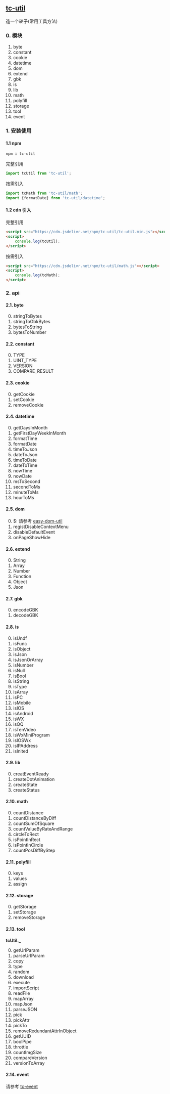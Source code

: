 ## [tc-util](https://github.com/theajack/util) 

造一个轮子(常用工具方法)

### 0. 模块

1. byte
2. constant
3. cookie
4. datetime
5. dom
6. extend
7. gbk
8. is
9. lib
10. math
11. polyfill
12. storage
13. tool
14. event

### 1. 安装使用

#### 1.1 npm

```
npm i tc-util
```

完整引用

```js
import tcUtil from 'tc-util'; 
```

按需引入

```js
import tcMath from 'tc-util/math'; 
import {formatDate} from 'tc-util/datetime';
```

#### 1.2 cdn 引入

完整引用

```html
<script src="https://cdn.jsdelivr.net/npm/tc-util/tc-util.min.js"></script>
<script>
    console.log(tcUtil);
</script>
```

按需引入

```html
<script src="https://cdn.jsdelivr.net/npm/tc-util/math.js"></script>
<script>
    console.log(tcMath);
</script>
```

### 2. api

#### 2.1. byte

0. stringToBytes
1. stringToGbkBytes
2. bytesToString
3. bytesToNumber

#### 2.2. constant

0. TYPE
1. UINT_TYPE
2. VERSION
3. COMPARE_RESULT

#### 2.3. cookie

0. getCookie
1. setCookie
2. removeCookie

#### 2.4. datetime

0. getDaysInMonth
1. getFirstDayWeekInMonth
2. formatTime
3. formatDate
4. timeToJson
5. dateToJson
6. timeToDate
7. dateToTime
8. nowTime
9. nowDate
10. msToSecond
11. secondToMs
12. minuteToMs
13. hourToMs

#### 2.5. dom

0. $: 请参考 [easy-dom-util](https://github.com/theajack/easy-dom)
1. registDisableContextMenu
2. disableDefaultEvent
3. onPageShowHide

#### 2.6. extend

0. String
1. Array
2. Number
3. Function
4. Object
5. Json

#### 2.7. gbk

0. encodeGBK
1. decodeGBK

#### 2.8. is

0. isUndf
1. isFunc
2. isObject
3. isJson
4. isJsonOrArray
5. isNumber
6. isNull
7. isBool
8. isString
9. isType
10. isArray
11. isPC
12. isMobile
13. isIOS
14. isAndroid
15. isWX
16. isQQ
17. isTenVideo
18. isWxMiniProgram
19. isIOSWx
20. isIPAddress
21. isInited

#### 2.9. lib

0. creatEventReady
1. createDotAnimation
2. createState
3. createStatus

#### 2.10. math

0. countDistance
1. countDistanceByDiff
2. countSumOfSquare
3. countValueByRateAndRange
4. circleToRect
5. isPointInRect
6. isPointInCircle
7. countPosDiffByStep

#### 2.11. polyfill

0. keys
1. values
2. assign

#### 2.12. storage

0. getStorage
1. setStorage
2. removeStorage

#### 2.13. tool

**tcUtil._**

0. getUrlParam
1. parseUrlParam
2. copy
3. type
4. random
5. download
6. execute
7. importScript
8. readFile
9. mapArray
10. mapJson
11. parseJSON
12. pick
13. pickAttr
14. pickTo
15. removeRedundantAttrInObject
16. getUUID
17. boolPipe
18. throttle
19. countImgSize
20. compareVersion
21. versionToArray

#### 2.14. event

请参考 [tc-event](https://github.com/theajack/tc-event)